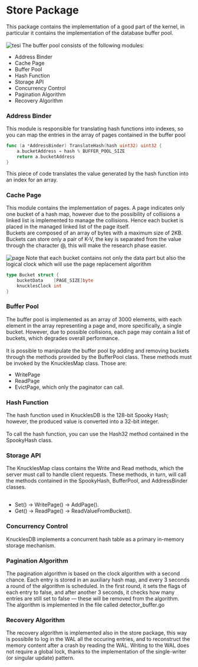 # Store Package
This package contains the implementation of a good part of the kernel, in particular it contains the implementation of the database buffer pool. <br> <br>
![tesi](https://github.com/user-attachments/assets/c5e46d3c-c74a-46ed-9ed2-8bc2b643c2c8)
The buffer pool consists of the following modules: 
* Address Binder
* Cache Page
* Buffer Pool
* Hash Function
* Storage API
* Concurrency Control
* Pagination Algorithm
* Recovery Algorithm
### Address Binder
This module is responsible for translating hash functions into indexes, so you can map the entries in the array of pages contained in the buffer pool <br>
```Go
func (a *AddressBinder) TranslateHash(hash uint32) uint32 {
	a.bucketAddress = hash % BUFFER_POOL_SIZE
	return a.bucketAddress
}
```
This piece of code translates the value generated by the hash function into an index for an array.
### Cache Page
This module contains the implementation of pages. A page indicates only one bucket of a hash map, however due to the possibility of collisions a linked list is implemented to manage the collisions. Hence each bucket is placed in the managed linked list of the page itself. <br>
Buckets are composed of an array of bytes with a maximum size of 2KB. Buckets can store only a pair of K-V, the key is separated from the value through the character @, this will make the research phase easier. <br><br>
![page](https://github.com/user-attachments/assets/ac6a0b10-2220-4329-9cd5-9798b62ba117)
Note that each bucket contains not only the data part but also the logical clock which will use the page replacement algorithm
```Go
type Bucket struct {
	bucketData    [PAGE_SIZE]byte
	knucklesClock int
}
```
### Buffer Pool
The buffer pool is implemented as an array of 3000 elements, with each element in the array representing a page and, more specifically, a single bucket. However, due to possible collisions, each page may contain a list of buckets, which degrades overall performance. <br> <br>
It is possible to manipulate the buffer pool by adding and removing buckets through the methods provided by the BufferPool class. These methods must be invoked by the KnucklesMap class.
Those are: 
* WritePage
* ReadPage
* EvictPage, which only the paginator can call.
### Hash Function 
The hash function used in KnucklesDB is the 128-bit Spooky Hash; however, the produced value is converted into a 32-bit integer. <br> <br>
To call the hash function, you can use the Hash32 method contained in the SpookyHash class.
### Storage API
The KnucklesMap class contains the Write and Read methods, which the server must call to handle client requests. These methods, in turn, will call the methods contained in the SpookyHash, BufferPool, and AddressBinder classes. <br> <br>
* Set() -> WritePage() -> AddPage().
* Get() -> ReadPage() -> ReadValueFromBucket().
### Concurrency Control
KnucklesDB implements a concurrent hash table as a primary in-memory storage mechanism.

### Pagination Algorithm
The pagination algorithm is based on the clock algorithm with a second chance. Each entry is stored in an auxiliary hash map, and every 3 seconds a round of the algorithm is scheduled. In the first round, it sets the flags of each entry to false, and after another 3 seconds, it checks how many entries are still set to false — these will be removed from the algorithm. <br>
The algorithm is implemented in the file called detector_buffer.go 

### Recovery Algorithm
The recovery algorithm is implemented also in the store package, this way is possibile to log in the WAL all the occuring entries, and to reconstruct the memory content after a crash by reading the WAL.
Writing to the WAL does not require a global lock, thanks to the implementation of the single-writer (or singular update) pattern.
